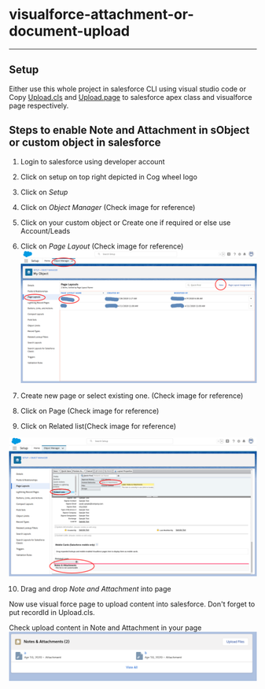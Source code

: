 # visualforce-attachment-or-document-upload

---
## Setup
Either use this whole project in salesforce CLI using visual studio code or Copy [Upload.cls](https://github.com/MrRajatSharma/visualforce-attachment-or-document-upload/blob/master/force-app/main/default/classes/Upload.cls) and [Upload.page](https://github.com/MrRajatSharma/visualforce-attachment-or-document-upload/blob/master/force-app/main/default/pages/Upload.page) to salesforce apex class and visualforce page respectively.

## Steps to enable Note and Attachment in sObject or custom object in salesforce
1. Login to salesforce using developer account
2. Click on setup on top right depicted in Cog wheel logo
3. Click on *Setup*
4. Click on *Object Manager* (Check image for reference)
5. Click on your custom object or Create one if required or else use Account/Leads
6. Click on *Page Layout* (Check image for reference)
![Object manager > Page layout](https://raw.githubusercontent.com/MrRajatSharma/visualforce-attachment-or-document-upload/master/screenshot%201.png "Object manager > Page layout")

7. Create new page or select existing one. (Check image for reference)
8. Click on Page (Check image for reference)
9. Click on Related list(Check image for reference)

![Note and Attachment setup](https://raw.githubusercontent.com/MrRajatSharma/visualforce-attachment-or-document-upload/master/screenshot%202.png "Note and Attachment setup")

10. Drag and drop *Note and Attachment* into page


Now use visual force page to upload content into salesforce. Don't forget to put recordId in Upload.cls.

Check upload content in Note and Attachment in your page
![Note and Attachment](https://raw.githubusercontent.com/MrRajatSharma/visualforce-attachment-or-document-upload/master/screenshot%203.png "Note and Attachment")

